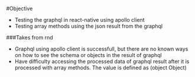 #Objective

- Testing the graphql in react-native using apollo client
- Testing array methods using the json result from the graphql

###Takes from rnd

- Graphql using apollo client is successfull, but there are no known ways on how to see the schema or objects in the result of graphql
- Have difficulty accessing the processed data of graphql result after it is processed with array methods. The value is defined as (object Object)
